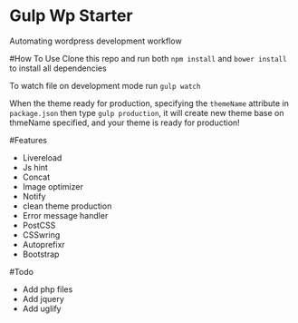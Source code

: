 # Gulp Wp Starter
Automating wordpress development workflow

#How To Use
Clone this repo and run both `npm install` and `bower install` to install all dependencies

To watch file on development mode run `gulp watch`

When the theme ready for production, specifying the `themeName` attribute in `package.json` then type `gulp production`, it will create new theme base on thmeName specified, and your theme is ready for production!

#Features
* Livereload
* Js hint
* Concat
* Image optimizer
* Notify
* clean theme production
* Error message handler
* PostCSS
* CSSwring
* Autoprefixr
* Bootstrap


#Todo
* Add php files
* Add jquery
* Add uglify